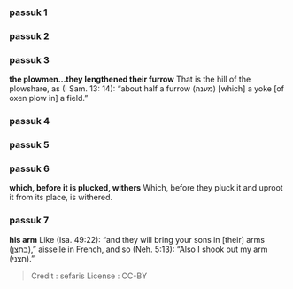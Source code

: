 
### passuk 1

### passuk 2

### passuk 3
<b>the plowmen...they lengthened their furrow</b> That is the hill of the plowshare, as (I Sam. 13: 14): “about half a furrow (מענה) [which] a yoke [of oxen plow in] a field.”

### passuk 4

### passuk 5

### passuk 6
<b>which, before it is plucked, withers</b> Which, before they pluck it and uproot it from its place, is withered.

### passuk 7
<b>his arm</b> Like (Isa. 49:22): “and they will bring your sons in [their] arms (בחצן),” aisselle in French, and so (Neh. 5:13): “Also I shook out my arm (חצני).”

>Credit : sefaris
>License : CC-BY